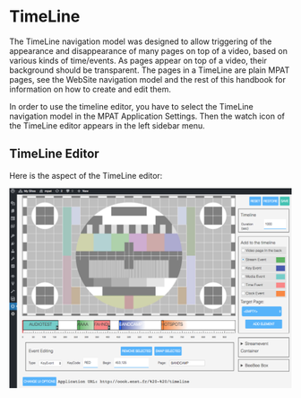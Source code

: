 # TimeLine

The TimeLine navigation model was designed to allow triggering of the appearance and 
disappearance of many pages on top of a video, based on various kinds of time/events.
As pages appear on top of a video, their background should be transparent.
The pages in a TimeLine are plain MPAT pages, see the WebSite navigation model and the
rest of this handbook for information on how to create and edit them.

In order to use the timeline editor, you have to select the TimeLine navigation model in the
MPAT Application Settings. Then the watch icon of the TimeLine editor appears in the left sidebar menu.

## TimeLine Editor

Here is the aspect of the TimeLine editor:

![TimeLine editor](/images/timelineeditor.png)
